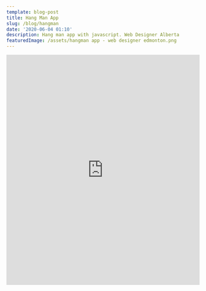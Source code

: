 ```yaml
---
template: blog-post
title: Hang Man App
slug: /blog/hangman
date: '2020-06-04 01:10'
description: Hang man app with javascript. Web Designer Alberta
featuredImage: /assets/hangman app - web designer edmonton.png
---
```



<iframe height="600" style="width: 100%;" scrolling="no" title="Hangman" src="https://codepen.io/chris-connelly/embed/NWNvbQQ?height=600&theme-id=dark&default-tab=js,result" frameborder="no" loading="lazy" allowtransparency="true" allowfullscreen="true">
  See the Pen <a href='https://codepen.io/chris-connelly/pen/NWNvbQQ'>Hangman</a> by Chris Connelly
  (<a href='https://codepen.io/chris-connelly'>@chris-connelly</a>) on <a href='https://codepen.io'>CodePen</a>.
</iframe>
